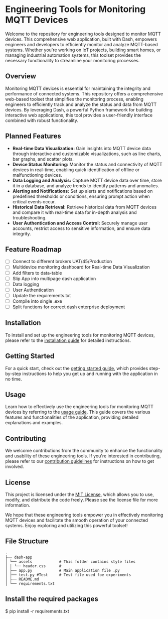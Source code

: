 # Engineering Tools for Monitoring MQTT Devices

Welcome to the repository for engineering tools designed to monitor MQTT devices. This comprehensive web application, built with Dash, empowers engineers and developers to efficiently monitor and analyze MQTT-based systems. Whether you're working on IoT projects, building smart homes, or managing industrial automation systems, this toolset provides the necessary functionality to streamline your monitoring processes.

## Overview

Monitoring MQTT devices is essential for maintaining the integrity and performance of connected systems. This repository offers a comprehensive web-based toolset that simplifies the monitoring process, enabling engineers to efficiently track and analyze the status and data from MQTT devices. By leveraging Dash, a powerful Python framework for building interactive web applications, this tool provides a user-friendly interface combined with robust functionality.

## Planned Features

- **Real-time Data Visualization:** Gain insights into MQTT device data through interactive and customizable visualizations, such as line charts, bar graphs, and scatter plots.
- **Device Status Monitoring:** Monitor the status and connectivity of MQTT devices in real-time, enabling quick identification of offline or malfunctioning devices.
- **Data Logging and Analysis:** Capture MQTT device data over time, store it in a database, and analyze trends to identify patterns and anomalies.
- **Alerting and Notifications:** Set up alerts and notifications based on predefined thresholds or conditions, ensuring prompt action when critical events occur.
- **Historical Data Retrieval:** Retrieve historical data from MQTT devices and compare it with real-time data for in-depth analysis and troubleshooting.
- **User Authentication and Access Control:** Securely manage user accounts, restrict access to sensitive information, and ensure data integrity.

## Feature Roadmap

- [ ] Connect to different brokers UAT/45/Production
- [ ] Multidevice monitoring dashboard for Real-time Data Visualization
- [ ] Add filters to data-table
- [ ] Slip App into multipage dash application
- [ ] Data logging
- [ ] User Authentication
- [ ] Update the requirements.txt
- [ ] Compile into single .exe
- [ ] Split functions for correct dash enterprise deployment

## Installation

To install and set up the engineering tools for monitoring MQTT devices, please refer to the [installation guide](installation.md) for detailed instructions.

## Getting Started

For a quick start, check out the [getting started guide](getting-started.md), which provides step-by-step instructions to help you get up and running with the application in no time.

## Usage

Learn how to effectively use the engineering tools for monitoring MQTT devices by referring to the [usage guide](usage.md). This guide covers the various features and functionalities of the application, providing detailed explanations and examples.

## Contributing

We welcome contributions from the community to enhance the functionality and usability of these engineering tools. If you're interested in contributing, please refer to our [contribution guidelines](contributing.md) for instructions on how to get involved.

## License

This project is licensed under the [MIT License](LICENSE), which allows you to use, modify, and distribute the code freely. Please see the license file for more information.

We hope that these engineering tools empower you in effectively monitoring MQTT devices and facilitate the smooth operation of your connected systems. Enjoy exploring and utilizing this powerful toolset!

## File Structure

```
.
├── dash-app
│ └── assets            # This folder contains style files
│ │ └── header.css      #
│ ├── app.py            # Main application file .py
│ ├── test.py #Test     # Test file used foe experiments
│ ├── README.md
│ └── requirements.txt
```

## Install the required packages

$ pip install -r requirements.txt
